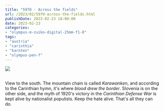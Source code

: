 ```yaml
---
title: "5970 - Across the fields"
url: /2023/02/5970-across-the-fields.html
publishDate: 2023-02-23 18:00:00
date: 2023-02-23
categories:
- "olympus-m-zuiko-digital-25mm-f1-8"
tags:
- "austria"
- "carinthia"
- "karnten"
- "olympus-pen-f"
---
```

<div class="container">
<div class="center"><a target="_blank" href="https://d25zfm9zpd7gm5.cloudfront.net/1200x1200/2019/20191012_152710_lr.jpg"><img class="webfeedsFeaturedVisual" src="https://d25zfm9zpd7gm5.cloudfront.net/0600x0600/2019/20191012_152710_lr.jpg" /></a></div>
</div>
<br />

View to the south. The mountain chain is called _Karawanken_,
and according to the Carinthian hymn, it's where _blood drew
the border_. Slovenia is on the other side, and the myth of
1920's victory in the _Carinthian Defense War_ is kept alive
by nationalist populists. Keep the hate alive. That's all
they can do.

